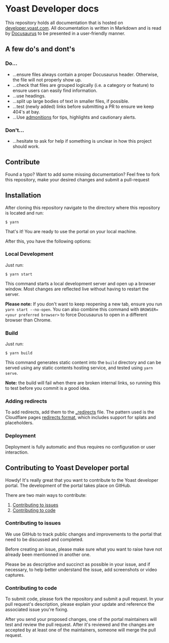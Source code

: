 # Yoast Developer docs

This repository holds all documentation that is hosted on [developer.yoast.com](https://developer.yoast.com).
All documentation is written in Markdown and is read by [Docusaurus](https://docusaurus.io) to be presented in a user-friendly manner.

## A few do's and dont's

### Do...
* ...ensure files always contain a proper Docusaurus header. Otherwise, the file will not properly show up.
* ...check that files are grouped logically (i.e. a category or feature) to ensure users can easily find information.
* ...use headings.
* ...split up large bodies of text in smaller files, if possible.
* ...test (newly added) links before submitting a PR to ensure we keep 404's at bay.
* ...Use [admonitions](https://docusaurus.io/docs/markdown-features/admonitions) for tips, highlights and cautionary alerts. 

### Don't...
* ...hesitate to ask for help if something is unclear in how this project should work.

## Contribute

Found a typo? Want to add some missing documentation? Feel free to fork this repository, make your desired changes and submit a pull-request

## Installation

After cloning this repository navigate to the directory where this repository is located and run:

```
$ yarn
```

That's it! You are ready to use the portal on your local machine.

After this, you have the following options:

### Local Development
Just run:

```
$ yarn start
```

This command starts a local development server and open up a browser window. Most changes are reflected live without having to restart the server.

**Please note:** If you don't want to keep reopening a new tab, ensure you run `yarn start --no-open`. You can also combine this command with `BROWSER=<your preferred browser>` to force Docusaurus to open in a different browser than Chrome.

### Build
Just run:

```
$ yarn build
```

This command generates static content into the `build` directory and can be served using any static contents hosting service, and tested using `yarn serve`.

**Note:** the build will fail when there are broken internal links, so running this to test before you commit is a good idea. 

### Adding redirects
To add redirects, add them to the [_redirects](_redirects) file. The pattern used is the Cloudflare pages [redirects format](https://developers.cloudflare.com/pages/platform/redirects/), which includes support for splats and placeholders. 

### Deployment
Deployment is fully automatic and thus requires no configuration or user interaction.


## Contributing to Yoast Developer portal
Howdy! It's really great that you want to contribute to the Yoast developer portal. The development of the portal takes place on GitHub.

There are two main ways to contribute:
1. [Contributing to issues](#contributing-to-issues)
2. [Contributing to code](#contributing-to-code)

### Contributing to issues
We use GitHub to track public changes and improvements to the portal that need to be discussed and completed.

Before creating an issue, please make sure what you want to raise have not already been mentionned in another one.

Please be as descriptive and succinct as possible in your issue, and if necessary, to help better understand the issue, add screenshots or video captures.

### Contributing to code

To submit code, please fork the repository and submit a pull request. In your pull request's description, please explain your update and reference the associated issue you're fixing.

After you send your proposed changes, one of the portal maintainers will test and review the pull request. After it's reviewed and the changes are accepted by at least one of the maintainers, someone will merge the pull request. 
